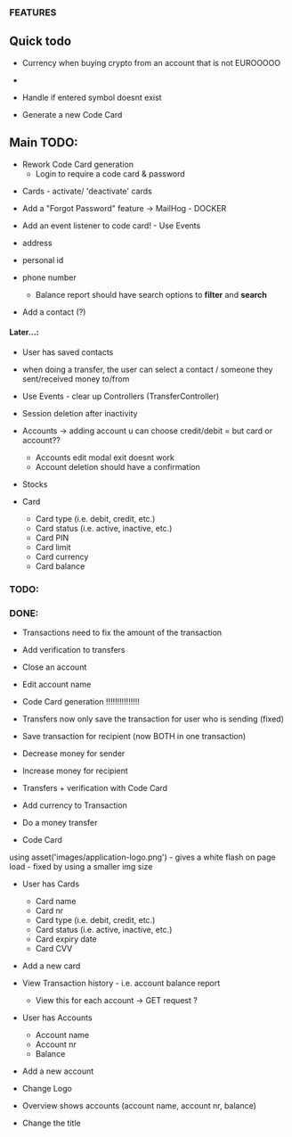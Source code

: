 ### FEATURES
## Quick todo
* Currency when buying crypto from an account that is not EUROOOOO


*
* Handle if entered symbol doesnt exist


* Generate a new Code Card

## Main TODO:
* Rework Code Card generation
  * Login to require a code card & password


- Cards - activate/ 'deactivate' cards


* Add a "Forgot Password" feature -> MailHog - DOCKER


* Add an event listener to code card! - Use Events


* address
* personal id
* phone number


  * Balance report should have search options to **filter** and **search**

* Add a contact (?)


#### Later...:
* User has saved contacts
* when doing a transfer, the user can select a contact / someone they sent/received money to/from

* Use Events - clear up Controllers (TransferController)

* Session deletion after inactivity
* Accounts -> adding account u can choose credit/debit = but card or account??

    * Accounts edit modal exit doesnt work
    * Account deletion should have a confirmation

[//]: # (* Currencies - show according symbol in transaction overview)


* Stocks


* Card
  * Card type (i.e. debit, credit, etc.)
  * Card status (i.e. active, inactive, etc.)
  * Card PIN
  * Card limit
  * Card currency
  * Card balance


### TODO:

[//]: # (  * Account type &#40;i.e. savings, checking, credit card, etc.&#41;)
[//]: # (  * Account status &#40;i.e. active, inactive, etc.&#41;)






### DONE:
* Transactions need to fix the amount of the transaction
* Add verification to transfers

* Close an account
* Edit account name

* Code Card generation !!!!!!!!!!!!!!!

* Transfers now only save the transaction for user who is sending (fixed)
* Save transaction for recipient (now BOTH in one transaction)
* Decrease money for sender
* Increase money for recipient

* Transfers + verification with Code Card
* Add currency to Transaction

* Do a money transfer

* Code Card

using asset('images/application-logo.png') - gives a white flash on page load - fixed by using a smaller img size

* User has Cards
  * Card name
  * Card nr
  * Card type (i.e. debit, credit, etc.)
  * Card status (i.e. active, inactive, etc.)
  * Card expiry date
  * Card CVV
* Add a new card

* View Transaction history - i.e. account balance report
    * View this for each account -> GET request ?

* User has Accounts
    * Account name
    * Account nr
    * Balance
* Add a new account

* Change Logo
* Overview shows accounts (account name, account nr, balance)
* Change the title
